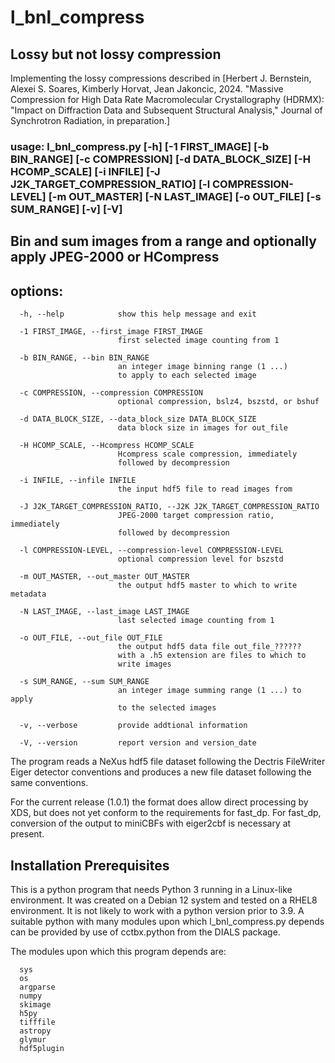 # l_bnl_compress
## Lossy but not lossy compression

Implementing the lossy compressions described in [Herbert J. Bernstein, Alexei S. Soares, Kimberly Horvat,
Jean Jakoncic, 2024.  "Massive Compression for High Data Rate Macromolecular Crystallography (HDRMX): 
"Impact on Diffraction Data and Subsequent Structural Analysis," Journal of Synchrotron Radiation,
in preparation.]

### usage: l_bnl_compress.py [-h] [-1 FIRST_IMAGE] [-b BIN_RANGE] [-c COMPRESSION] [-d DATA_BLOCK_SIZE] [-H HCOMP_SCALE] [-i INFILE] [-J J2K_TARGET_COMPRESSION_RATIO] [-l COMPRESSION-LEVEL] [-m OUT_MASTER] [-N LAST_IMAGE] [-o OUT_FILE] [-s SUM_RANGE] [-v] [-V]

## Bin and sum images from a range and optionally apply JPEG-2000 or HCompress

## options:
```
  -h, --help            show this help message and exit

  -1 FIRST_IMAGE, --first_image FIRST_IMAGE
                        first selected image counting from 1

  -b BIN_RANGE, --bin BIN_RANGE
                        an integer image binning range (1 ...) 
                        to apply to each selected image

  -c COMPRESSION, --compression COMPRESSION
                        optional compression, bslz4, bszstd, or bshuf

  -d DATA_BLOCK_SIZE, --data_block_size DATA_BLOCK_SIZE
                        data block size in images for out_file

  -H HCOMP_SCALE, --Hcompress HCOMP_SCALE
                        Hcompress scale compression, immediately 
                        followed by decompression

  -i INFILE, --infile INFILE
                        the input hdf5 file to read images from

  -J J2K_TARGET_COMPRESSION_RATIO, --J2K J2K_TARGET_COMPRESSION_RATIO
                        JPEG-2000 target compression ratio, immediately 
                        followed by decompression

  -l COMPRESSION-LEVEL, --compression-level COMPRESSION-LEVEL
                        optional compression level for bszstd

  -m OUT_MASTER, --out_master OUT_MASTER
                        the output hdf5 master to which to write metadata

  -N LAST_IMAGE, --last_image LAST_IMAGE
                        last selected image counting from 1

  -o OUT_FILE, --out_file OUT_FILE
                        the output hdf5 data file out_file_?????? 
                        with a .h5 extension are files to which to 
                        write images

  -s SUM_RANGE, --sum SUM_RANGE
                        an integer image summing range (1 ...) to apply 
                        to the selected images

  -v, --verbose         provide addtional information

  -V, --version         report version and version_date
```
The program reads a NeXus hdf5 file dataset following the Dectris 
FileWriter Eiger detector conventions and produces a new file dataset 
following the same conventions.

For the current release (1.0.1) the format does allow direct processing by XDS,
but does not yet conform to the requirements for fast_dp.  For fast_dp, conversion
of the output to miniCBFs with eiger2cbf is necessary at present.

## Installation Prerequisites

This is a python program that needs Python 3 running in a Linux-like environment. 
It was created on a Debian 12 system and tested on a RHEL8 environment.  It is 
not likely to work with a python version prior to 3.9.  A suitable python with 
many modules upon which l_bnl_compress.py depends can be provided by use 
of cctbx.python from the DIALS package.

The modules upon which this program depends are:

      sys
      os
      argparse
      numpy
      skimage
      h5py
      tifffile
      astropy
      glymur
      hdf5plugin


